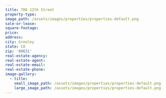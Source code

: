 ```yaml
---
title: 706 12th Street
property-type:
image_path: /assets/images/properties/properties-default.png
sale-or-lease:
square-footage:
price:
address:
city: Greeley
state: CO
zip: '80631'
real-estate-agency:
real-estate-agent:
real-estate-email:
real-estate-phone:
image-gallery:
  - title:
    small_image_path: /assets/images/properties/properties-default.png
    large_image_path: /assets/images/properties/properties-default.png
---
```

